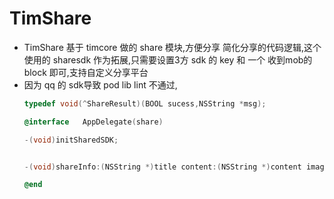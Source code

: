 
<h1>TimShare</h1>
<ul>
<li>TimShare 基于 timcore 做的 share 模块,方便分享 
简化分享的代码逻辑,这个使用的 sharesdk 作为拓展,只需要设置3方 sdk 的 key 和 一个 收到mob的 block 即可,支持自定义分享平台</li>
<li>因为 qq 的 sdk导致 pod lib lint 不通过,</li>

````objectivec
typedef void(^ShareResult)(BOOL sucess,NSString *msg);

@interface   AppDelegate(share)

-(void)initSharedSDK;


-(void)shareInfo:(NSString *)title content:(NSString *)content image:(id)image  url:(NSString *)url actionSheet:(UIView *)actionSheet onShareStateChanged:(ShareResult)shareStateChangedHandler activePlatforms:(NSArray*)activePlatforms;

@end


